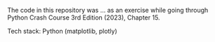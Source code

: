 The code in this repository was ... as an exercise while going through Python Crash Course 3rd Edition (2023), Chapter 15.

Tech stack: Python (matplotlib, plotly)
